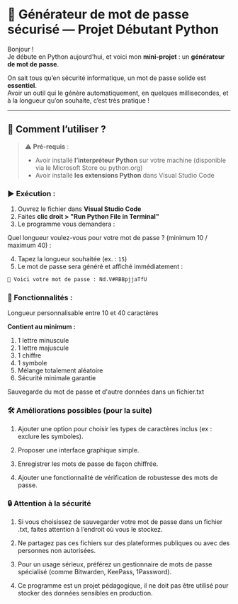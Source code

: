 # 🔐 Générateur de mot de passe sécurisé — Projet Débutant Python

Bonjour !  
Je débute en Python aujourd’hui, et voici mon **mini-projet** : un **générateur de mot de passe**.

On sait tous qu’en sécurité informatique, un mot de passe solide est **essentiel**.  
Avoir un outil qui le génère automatiquement, en quelques millisecondes, et à la longueur qu’on souhaite, c’est très pratique !

---

## 🚀 Comment l’utiliser ?

> ⚠️ **Pré-requis** :  
> - Avoir installé **l’interpréteur Python** sur votre machine (disponible via le Microsoft Store ou python.org)  
> - Avoir installé **les extensions Python** dans Visual Studio Code

### ▶️ Exécution :

1. Ouvrez le fichier dans **Visual Studio Code**
2. Faites **clic droit > "Run Python File in Terminal"**
3. Le programme vous demandera :


Quel longueur voulez-vous pour votre mot de passe ? (minimum 10 / maximum 40) :

4. Tapez la longueur souhaitée (ex. : `15`)  
5. Le mot de passe sera généré et affiché immédiatement :

```bash
🔐 Voici votre mot de passe : Nd.V#RBBpjjaTfU 
```
### 🎯 Fonctionnalités :

 Longueur personnalisable entre 10 et 40 caractères

 **Contient au minimum :**
1. 1 lettre minuscule
2. 1 lettre majuscule
3. 1 chiffre
4. 1 symbole
5. Mélange totalement aléatoire
6. Sécurité minimale garantie

Sauvegarde du mot de passe et d'autre données dans un fichier.txt

### 🛠️ Améliorations possibles (pour la suite)

1. Ajouter une option pour choisir les types de caractères inclus (ex : exclure les symboles).

2. Proposer une interface graphique simple.

3. Enregistrer les mots de passe de façon chiffrée.

4. Ajouter une fonctionnalité de vérification de robustesse des mots de passe.

### 🔒 Attention à la sécurité

1. Si vous choisissez de sauvegarder votre mot de passe dans un fichier .txt, faites attention à l’endroit où vous le stockez.

2. Ne partagez pas ces fichiers sur des plateformes publiques ou avec des personnes non autorisées.

3. Pour un usage sérieux, préférez un gestionnaire de mots de passe spécialisé (comme Bitwarden, KeePass, 1Password).

4. Ce programme est un projet pédagogique, il ne doit pas être utilisé pour stocker des données sensibles en production.
